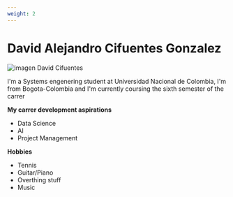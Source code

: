 ```yaml
---
weight: 2
---
```


# David Alejandro Cifuentes Gonzalez
![imagen David Cifuentes](/showcase/assets/image/dcifuentesj.jpg)

I'm a Systems engenering student at Universidad Nacional de Colombia, I'm from Bogota-Colombia and I'm currently coursing the sixth semester of the carrer 

**My carrer development aspirations**
- Data Science
- AI
- Project Management

**Hobbies**
- Tennis
- Guitar/Piano
- Overthing stuff
- Music
